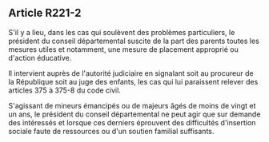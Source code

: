 ## Article R221-2

S'il y a lieu, dans les cas qui soulèvent des problèmes particuliers, le président du conseil départemental
suscite de la part des parents toutes les mesures utiles et notamment, une mesure de placement approprié ou
d'action éducative.

Il intervient auprès de l'autorité judiciaire en signalant soit au procureur de la République soit au juge des
enfants, les cas qui lui paraissent relever des articles 375 à 375-8 du code civil.

S'agissant de mineurs émancipés ou de majeurs âgés de moins de vingt et un ans, le président du conseil
départemental ne peut agir que sur demande des intéressés et lorsque ces derniers éprouvent des difficultés
d'insertion sociale faute de ressources ou d'un soutien familial suffisants.

